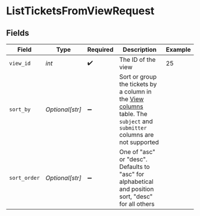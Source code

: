 # ListTicketsFromViewRequest


## Fields

| Field                                                                                                                                     | Type                                                                                                                                      | Required                                                                                                                                  | Description                                                                                                                               | Example                                                                                                                                   |
| ----------------------------------------------------------------------------------------------------------------------------------------- | ----------------------------------------------------------------------------------------------------------------------------------------- | ----------------------------------------------------------------------------------------------------------------------------------------- | ----------------------------------------------------------------------------------------------------------------------------------------- | ----------------------------------------------------------------------------------------------------------------------------------------- |
| `view_id`                                                                                                                                 | *int*                                                                                                                                     | :heavy_check_mark:                                                                                                                        | The ID of the view                                                                                                                        | 25                                                                                                                                        |
| `sort_by`                                                                                                                                 | *Optional[str]*                                                                                                                           | :heavy_minus_sign:                                                                                                                        | Sort or group the tickets by a column in the [View columns](#view-columns) table. The `subject` and `submitter` columns are not supported |                                                                                                                                           |
| `sort_order`                                                                                                                              | *Optional[str]*                                                                                                                           | :heavy_minus_sign:                                                                                                                        | One of "asc" or "desc". Defaults to "asc" for alphabetical and position sort, "desc" for all others                                       |                                                                                                                                           |